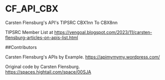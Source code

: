 # CF_API_CBX
Carsten Flensburg's API's TIPSRC CBX1nn To CBX8nn

TIPSRC Member List at https://vengoal.blogspot.com/2023/11/carsten-flensburg-articles-on-apis-list.html


##Contributors

Carsten Flensburg's APIs by Example. https://apimymymy.wordpress.com/

Original code by Carsten Flensburg. https://spaces.hightail.com/space/00SJA
